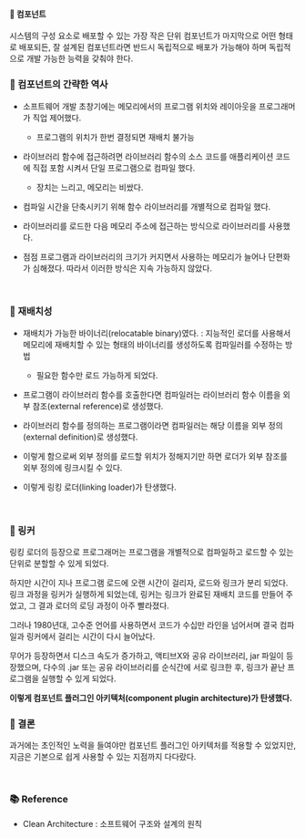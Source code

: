 #### 📍 컴포넌트
시스템의 구성 요소로 배포할 수 있는 가장 작은 단위
컴포넌트가 마지막으로 어떤 형태로 배포되든, 잘 설계된 컴포넌트라면 반드시 독립적으로 배포가 가능해야 하며 독립적으로 개발 가능한 능력을 갖춰야 한다.

### 📕 컴포넌트의 간략한 역사

- 소프트웨어 개발 초창기에는 메모리에서의 프로그램 위치와 레이아웃을 프로그래머가 직업 제어했다.
   - 프로그램의 위치가 한번 결정되면 재배치 불가능   
- 라이브러리 함수에 접근하려면 라이브러리 함수의 소스 코드를 애플리케이션 코드에 직접 포함 시켜서 단일 프로그램으로 컴파일 했다.
   - 장치는 느리고, 메모리는 비쌌다.
   
- 컴파일 시간을 단축시키기 위해 함수 라이브러리를 개별적으로 컴파일 했다.
- 라이브러리를 로드한 다음 메모리 주소에 접근하는 방식으로 라이브러리를 사용했다.
- 점점 프로그램과 라이브러리의 크기가 커지면서 사용하는 메모리가 늘어나 단편화가 심해졌다. 따라서 이러한 방식은 지속 가능하지 않았다.

<br>

### 📗 재배치성
- 재배치가 가능한 바이너리(relocatable binary)였다. 
  : 지능적인 로더를 사용해서 메모리에 재배치할 수 있는 형태의 바이너리를 생성하도록 컴파일러를 수정하는 방법
  - 필요한 함수만 로드 가능하게 되었다.
  
- 프로그램이 라이브러리 함수를 호출한다면 컴파일러는 라이브러리 함수 이름을 외부 참조(external reference)로 생성했다.
- 라이브러리 함수를 정의하는 프로그램이라면 컴파일러는 해당 이름을 외부 정의(external definition)로 생성했다.
- 이렇게 함으로써 외부 정의를 로드할 위치가 정해지기만 하면 로더가 외부 참조를 외부 정의에 링크시킬 수 있다.
- 이렇게 링킹 로더(linking loader)가 탄생했다.

<br>

### 📙 링커
링킹 로더의 등장으로 프로그래머는 프로그램을 개별적으로 컴파일하고 로드할 수 있는 단위로 분할할 수 있게 되었다.

하지만 시간이 지나 프로그램 로드에 오랜 시간이 걸리자, 로드와 링크가 분리 되었다.
링크 과정을 링커가 실행하게 되었는데, 링커는 링크가 완료된 재배치 코드를 만들어 주었고, 그 결과 로더의 로딩 과정이 아주 빨라졌다.

그러나 1980년대, 고수준 언어를 사용하면서 코드가 수십만 라인을 넘어서며 결국 컴파일과 링커에서 걸리는 시간이 다시 늘어났다.

무어가 등장하면서 디스크 속도가 증가하고, 액티브X와 공유 라이브러리, jar 파일이 등장했으며,
다수의 .jar 또는 공유 라이브러리를 순식간에 서로 링크한 후, 링크가 끝난 프로그램을 실행할 수 있게 되었다.

**이렇게 컴포넌트 플러그인 아키텍처(component plugin architecture)가 탄생했다.**
<br>

### 📘 결론
과거에는 초인적인 노력을 들여야만 컴포넌트 플러그인 아키텍처를 적용할 수 있었지만, 지금은 기본으로 쉽게 사용할 수 있는 지점까지 다다랐다.

<br>

### 📚 Reference
- Clean Architecture : 소프트웨어 구조와 설계의 원칙
